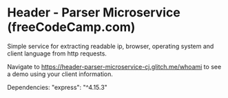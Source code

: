Header - Parser Microservice (freeCodeCamp.com)
=========================

Simple service for extracting readable ip, browser, operating system and client language from http requests.

Navigate to https://header-parser-microservice-cj.glitch.me/whoami to see a demo using your client information.

Dependencies:
"express": "^4.15.3"
